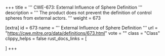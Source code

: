 +++
title = '''
CWE-673: External Influence of Sphere Definition
'''
description	= '''
The product does not prevent the definition of control spheres from external actors.
'''
weight = 673

[extra]
id = 673
name = '''
External Influence of Sphere Definition
'''
url = "https://cwe.mitre.org/data/definitions/673.html"
vote = ""
class = "Class"
clippy_helps = false
rust_docs_links = [
	
]
+++
